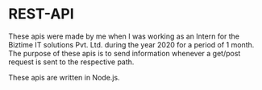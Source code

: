 # REST-API

These apis were made by me when I was working as an Intern for the Biztime IT solutions Pvt. Ltd. during the year 2020 for a period of 1 month.
The purpose of these apis is to send information whenever a get/post request is sent to the respective path.

These apis are written in Node.js.

